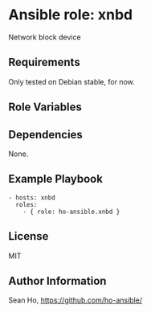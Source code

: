 # Ansible role: xnbd
Network block device

## Requirements
Only tested on Debian stable, for now.

## Role Variables

## Dependencies
None.

## Example Playbook

```
- hosts: xnbd
  roles:
    - { role: ho-ansible.xnbd }
```

## License
MIT

## Author Information
Sean Ho, https://github.com/ho-ansible/
